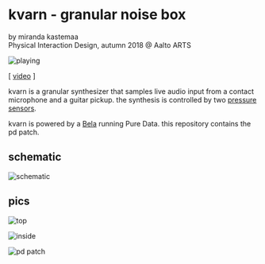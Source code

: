 # kvarn - granular noise box

by miranda kastemaa  
Physical Interaction Design, autumn 2018 @ Aalto ARTS

![playing](https://static.foldplop.com/misc/kvarn/playing.jpg)

[ [video](https://www.youtube.com/watch?v=udoUQzcbSY8) ]

kvarn is a granular synthesizer that samples live audio input from a contact microphone and a guitar pickup. the synthesis is controlled by two [pressure sensors](https://github.com/theleadingzero/embelashed/blob/master/hardware/paper-sensors/Pressure-sensor/pressure-instructions.md).

kvarn is powered by a [Bela](https://bela.io/) running Pure Data. this repository contains the pd patch.

## schematic

![schematic](https://static.foldplop.com/misc/kvarn/schematic.png)

## pics

![top](https://static.foldplop.com/misc/kvarn/top.jpg)

![inside](https://static.foldplop.com/misc/kvarn/inside.jpg)

![pd patch](https://static.foldplop.com/misc/kvarn/pd.png)